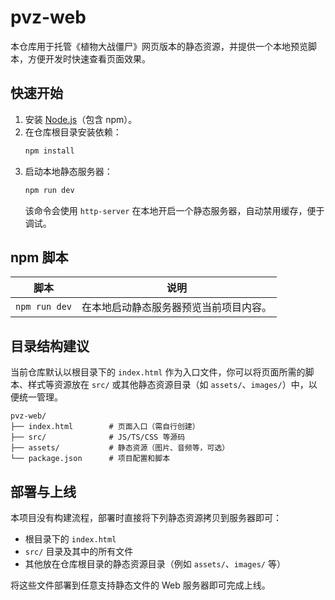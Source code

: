 # pvz-web

本仓库用于托管《植物大战僵尸》网页版本的静态资源，并提供一个本地预览脚本，方便开发时快速查看页面效果。

## 快速开始

1. 安装 [Node.js](https://nodejs.org/)（包含 npm）。
2. 在仓库根目录安装依赖：
   ```bash
   npm install
   ```
3. 启动本地静态服务器：
   ```bash
   npm run dev
   ```
   该命令会使用 `http-server` 在本地开启一个静态服务器，自动禁用缓存，便于调试。

## npm 脚本

| 脚本 | 说明 |
| ---- | ---- |
| `npm run dev` | 在本地启动静态服务器预览当前项目内容。 |

## 目录结构建议

当前仓库默认以根目录下的 `index.html` 作为入口文件，你可以将页面所需的脚本、样式等资源放在 `src/` 或其他静态资源目录（如 `assets/`、`images/`）中，以便统一管理。

```
pvz-web/
├── index.html        # 页面入口（需自行创建）
├── src/              # JS/TS/CSS 等源码
├── assets/           # 静态资源（图片、音频等，可选）
└── package.json      # 项目配置和脚本
```

## 部署与上线

本项目没有构建流程，部署时直接将下列静态资源拷贝到服务器即可：

- 根目录下的 `index.html`
- `src/` 目录及其中的所有文件
- 其他放在仓库根目录的静态资源目录（例如 `assets/`、`images/` 等）

将这些文件部署到任意支持静态文件的 Web 服务器即可完成上线。
